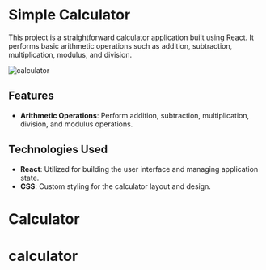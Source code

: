 # Simple Calculator

This project is a straightforward calculator application built using React. It performs basic arithmetic operations such as addition, subtraction, multiplication, modulus, and division.

![calculator](https://github.com/amareb/calculator/assets/141246062/7c224e6e-2cc2-4b26-9abb-cb4a5d77035c)

## Features
- **Arithmetic Operations**: Perform addition, subtraction, multiplication, division, and modulus operations.

## Technologies Used
- **React**: Utilized for building the user interface and managing application state.
- **CSS**: Custom styling for the calculator layout and design.

# Calculator
# calculator
